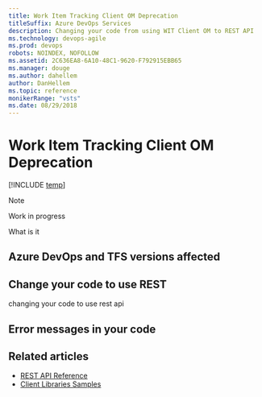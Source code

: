 ```yaml
---
title: Work Item Tracking Client OM Deprecation
titleSuffix: Azure DevOps Services
description: Changing your code from using WIT Client OM to REST API
ms.technology: devops-agile
ms.prod: devops
robots: NOINDEX, NOFOLLOW
ms.assetid: 2C636EA8-6A10-48C1-9620-F792915EBB65
ms.manager: douge
ms.author: dahellem
author: DanHellem
ms.topic: reference
monikerRange: "vsts"
ms.date: 08/29/2018
---
```


# Work Item Tracking Client OM Deprecation

[!INCLUDE [temp](../../../boards/_shared/version-vsts-only.md)]

> [!NOTE]  
> Work in progress

What is it

## Azure DevOps and TFS versions affected

## Change your code to use REST

changing your code to use rest api

## Error messages in your code

## Related articles

- [REST API Reference](/rest/api/vsts/index)
- [Client Libraries Samples](../../../integrate/get-started/client-libraries/samples.md?view=vsts)
